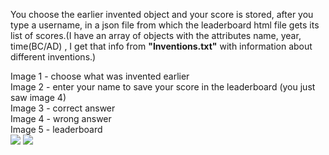 You choose the earlier invented object and your score is stored, after you type a username, in a json file from which the leaderboard html file gets its list of scores.(I have an array of objects with the attributes name, year, time(BC/AD) , I get that info from <strong>"Inventions.txt"</strong> with information about different inventions.)


Image 1 - choose what was invented earlier<br>
Image 2 - enter your name to save your score in the leaderboard (you just saw image 4)<br>
Image 3 - correct answer<br>
Image 4 - wrong answer<br>
Image 5 - leaderboard <br>
<img src="https://i.imgur.com/9PnE7yo.png">
<img src="https://i.imgur.com/CGnvVtV.png">
